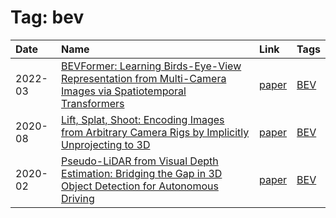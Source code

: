 



# Tag: bev

|Date|Name|Link|Tags|
| :--- | :--- | :--- | :--- |
|2022-03|[BEVFormer: Learning Birds-Eye-View Representation from Multi-Camera Images via Spatiotemporal Transformers](../notes/202203_BEVFormer_Learning_BirdsEyeView_Representation_from_MultiCamera_Images_via_Spatiotemporal_Transformers.md)|[paper](https://arxiv.org/abs/2203.17270)|[BEV](../tags/bev.md)|
|2020-08|[Lift, Splat, Shoot: Encoding Images from Arbitrary Camera Rigs by Implicitly Unprojecting to 3D](../notes/202008_Lift_Splat_Shoot_Encoding_Images_from_Arbitrary_Camera_Rigs_by_Implicitly_Unprojecting_to_3D.md)|[paper](https://arxiv.org/abs/2008.05711)|[BEV](../tags/bev.md)|
|2020-02|[Pseudo-LiDAR from Visual Depth Estimation: Bridging the Gap in 3D Object Detection for Autonomous Driving](../notes/202002_PseudoLiDAR_from_Visual_Depth_Estimation_Bridging_the_Gap_in_3D_Object_Detection_for_Autonomous_Driving.md)|[paper](https://arxiv.org/abs/1812.07179)|[BEV](../tags/bev.md)|
